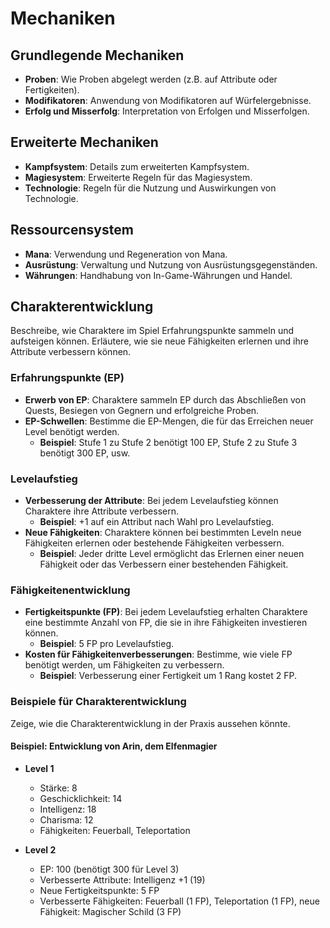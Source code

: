 # Mechaniken

## Grundlegende Mechaniken
- **Proben**: Wie Proben abgelegt werden (z.B. auf Attribute oder Fertigkeiten).
- **Modifikatoren**: Anwendung von Modifikatoren auf Würfelergebnisse.
- **Erfolg und Misserfolg**: Interpretation von Erfolgen und Misserfolgen.

## Erweiterte Mechaniken
- **Kampfsystem**: Details zum erweiterten Kampfsystem.
- **Magiesystem**: Erweiterte Regeln für das Magiesystem.
- **Technologie**: Regeln für die Nutzung und Auswirkungen von Technologie.

## Ressourcensystem
- **Mana**: Verwendung und Regeneration von Mana.
- **Ausrüstung**: Verwaltung und Nutzung von Ausrüstungsgegenständen.
- **Währungen**: Handhabung von In-Game-Währungen und Handel.

## Charakterentwicklung
Beschreibe, wie Charaktere im Spiel Erfahrungspunkte sammeln und aufsteigen können. Erläutere, wie sie neue Fähigkeiten erlernen und ihre Attribute verbessern können.

### Erfahrungspunkte (EP)
- **Erwerb von EP**: Charaktere sammeln EP durch das Abschließen von Quests, Besiegen von Gegnern und erfolgreiche Proben.
- **EP-Schwellen**: Bestimme die EP-Mengen, die für das Erreichen neuer Level benötigt werden.
  - **Beispiel**: Stufe 1 zu Stufe 2 benötigt 100 EP, Stufe 2 zu Stufe 3 benötigt 300 EP, usw.

### Levelaufstieg
- **Verbesserung der Attribute**: Bei jedem Levelaufstieg können Charaktere ihre Attribute verbessern.
  - **Beispiel**: +1 auf ein Attribut nach Wahl pro Levelaufstieg.
- **Neue Fähigkeiten**: Charaktere können bei bestimmten Leveln neue Fähigkeiten erlernen oder bestehende Fähigkeiten verbessern.
  - **Beispiel**: Jeder dritte Level ermöglicht das Erlernen einer neuen Fähigkeit oder das Verbessern einer bestehenden Fähigkeit.

### Fähigkeitenentwicklung
- **Fertigkeitspunkte (FP)**: Bei jedem Levelaufstieg erhalten Charaktere eine bestimmte Anzahl von FP, die sie in ihre Fähigkeiten investieren können.
  - **Beispiel**: 5 FP pro Levelaufstieg.
- **Kosten für Fähigkeitenverbesserungen**: Bestimme, wie viele FP benötigt werden, um Fähigkeiten zu verbessern.
  - **Beispiel**: Verbesserung einer Fertigkeit um 1 Rang kostet 2 FP.

### Beispiele für Charakterentwicklung
Zeige, wie die Charakterentwicklung in der Praxis aussehen könnte.

#### Beispiel: Entwicklung von Arin, dem Elfenmagier

- **Level 1**
  - Stärke: 8
  - Geschicklichkeit: 14
  - Intelligenz: 18
  - Charisma: 12
  - Fähigkeiten: Feuerball, Teleportation

- **Level 2**
  - EP: 100 (benötigt 300 für Level 3)
  - Verbesserte Attribute: Intelligenz +1 (19)
  - Neue Fertigkeitspunkte: 5 FP
  - Verbesserte Fähigkeiten: Feuerball (1 FP), Teleportation (1 FP), neue Fähigkeit: Magischer Schild (3 FP)
